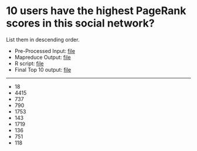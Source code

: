 # 10 users have the highest PageRank scores in this social network? 

List them in descending order.

* 	Pre-Processed Input: [file](https://github.com/thwowu/BigData-Lab1/blob/master/Page_Rank/processed)
* 	Mapreduce Output: [file](https://github.com/thwowu/BigData-Lab1/blob/master/Page_Rank/part-r-00000.csv)
* 	R script: [file](https://github.com/thwowu/BigData-Lab1/blob/master/Page_Rank/sorting.r)
* 	Final Top 10 output: [file](https://github.com/thwowu/BigData-Lab1/blob/master/Page_Rank/top10.csv)

***

* 	18
* 	4415
* 	737
* 	790
* 	1753
* 	143
* 	1719
* 	136
* 	751
* 	118
